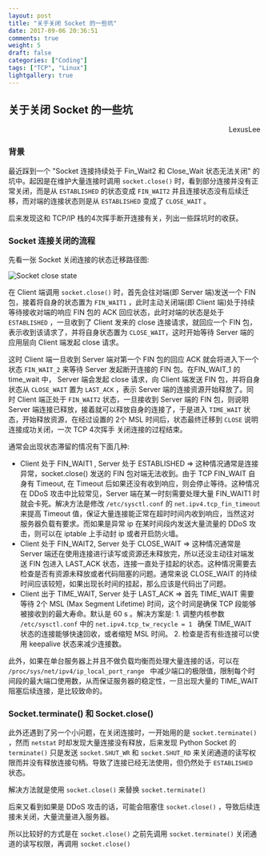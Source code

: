 ```yaml
---
layout: post
title: "关于关闭 Socket 的一些坑"
date: 2017-09-06 20:36:51
comments: true
weight: 5
draft: false
categories: ["Coding"]
tags: ["TCP", "Linux"]
lightgallery: true
---
```

## 关于关闭 Socket 的一些坑

<div style="text-align: right">LexusLee</div>

### 背景
最近踩到一个 "Socket 连接持续处于 Fin_Wait2 和 Close_Wait 状态无法关闭" 的坑中。起因是在维护大量连接时调用 `socket.close()` 时，看到部分连接并没有正常关闭，而是从 `ESTABLISHED` 的状态变成 `FIN_WAIT2` 并且连接状态没有后续迁移，而对端的连接状态则是从 `ESTABLISHED` 变成了 `CLOSE_WAIT` 。
<!--more-->

后来发现这和 TCP/IP 栈的4次挥手断开连接有关，列出一些踩坑时的收获。

### Socket 连接关闭的流程

先看一张 Socket 关闭连接的状态迁移路径图:

![Socket close state](https://huoding.com/wp-content/uploads/2013/12/tcp_close.png)

在 Client 端调用 `socket.close()` 时，首先会往对端(即 Server 端)发送一个 FIN 包，接着将自身的状态置为 `FIN_WAIT1` ，此时主动关闭端(即 Client 端)处于持续等待接收对端的响应 FIN 包的 ACK 回应状态，此时对端的状态是处于 `ESTABLISHED` ，一旦收到了 Client 发来的 close 连接请求，就回应一个 FIN 包，表示收到该请求了，并将自身状态置为 `CLOSE_WAIT`，这时开始等待 Server 端的应用层向 Client 端发起 close 请求。

这时 Client 端一旦收到 Server 端对第一个 FIN 包的回应 ACK 就会将进入下一个状态 `FIN_WAIT_2` 来等待 Server 发起断开连接的 FIN 包。在FIN_WAIT_1 的 time_wait 中， Server 端会发起 close 请求，向 Client 端发送 FIN 包，并将自身状态从 `CLOSE_WAIT` 置为 `LAST_ACK` ，表示 Server 端的连接资源开始释放了。同时 Client 端正处于 `FIN_WAIT2` 状态，一旦接收到 Server 端的 FIN 包，则说明 Server 端连接已释放，接着就可以释放自身的连接了，于是进入 `TIME_WAIT` 状态，开始释放资源，在经过设置的 2个 MSL 时间后，状态最终迁移到 `CLOSE` 说明连接成功关闭，一次 TCP 4次挥手 关闭连接的过程结束。

通常会出现状态滞留的情况有下面几种:

- Client 处于 FIN_WAIT1 , Server 处于 ESTABLISHED  =>  这种情况通常是连接异常，socket.close() 发送的 FIN 包对端无法收到。由于 TCP FIN_WAIT 自身有 Timeout, 在 Timeout 后如果还没有收到响应，则会停止等待。这种情况在 DDoS 攻击中比较常见，Server 端在某一时刻需要处理大量 FIN_WAIT1 时就会卡死。解决方法是修改 `/etc/sysctl.conf` 的 `net.ipv4.tcp_fin_timeout ` 来提高 Timeout 值，保证大量连接能正常在超时时间内收到响应，当然这对服务器负载有要求。而如果是异常 ip 在某时间段内发送大量流量的 DDoS 攻击，则可以在 iptable 上手动封 ip 或者开启防火墙。
- Client 处于 FIN_WAIT2, Server 处于 CLOSE_WAIT => 这种情况通常是 Server 端还在使用连接进行读写或资源还未释放完，所以还没主动往对端发送 FIN 包进入 LAST_ACK 状态，连接一直处于挂起的状态。这种情况需要去检查是否有资源未释放或者代码阻塞的问题。通常来说 CLOSE_WAIT 的持续时间应该较短，如果出现长时间的挂起，那么应该是代码出了问题。
- Client 出于 TIME_WAIT, Server 处于 LAST_ACK => 首先 TIME_WAIT 需要等待 2个 MSL (Max Segment Lifetime) 时间，这个时间是确保 TCP 段能够被接收到的最大寿命。默认是 60 s 。解决方案是: 1. 调整内核参数 `/etc/sysctl.conf` 中的 `net.ipv4.tcp_tw_recycle = 1 ` 确保 TIME_WAIT 状态的连接能够快速回收，或者缩短 MSL 时间。 2.  检查是否有些连接可以使用 keepalive 状态来减少连接数。

此外，如果在单台服务器上并且不做负载均衡而处理大量连接的话，可以在 `/proc/sys/net/ipv4/ip_local_port_range ` 中减少端口的极限值，限制每个时间段的最大端口使用数，从而保证服务器的稳定性，一旦出现大量的 TIME_WAIT 阻塞后续连接，是比较致命的。

### Socket.terminate() 和 Socket.close()

此外还遇到了另一个小问题，在关闭连接时，一开始用的是 `socket.terminate()` ，然而 `netstat` 时却发现大量连接没有释放，后来发现 Python Socket 的 `terminate()` 只是发送 `socket.SHUT_WR` 和 `socket.SHUT_RD` 来关闭通道的读写权限而并没有释放连接句柄。导致了连接已经无法使用，但仍然处于 `ESTABLISHED ` 状态。

解决方法就是使用 `socket.close()` 来替换 ` socket.terminate() `

后来又看到如果是 DDoS 攻击的话，可能会阻塞住 `socket.close()` ，导致后续连接未关闭，大量流量进入服务器。

所以比较好的方式是在 `socket.close()` 之前先调用 `socket.terminate()` 关闭通道的读写权限，再调用 `socket.close()`
